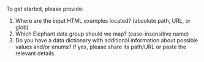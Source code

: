 To get started, please provide:

1) Where are the input HTML examples located? (absolute path, URL, or glob)
2) Which Elephant data group should we map? (case-insensitive name)
3) Do you have a data dictionary with additional information about possible values and/or enums? If yes, please share its path/URL or paste the relevant details.


